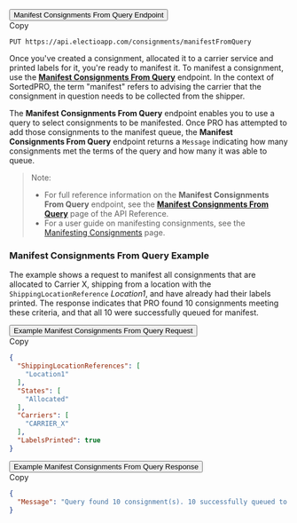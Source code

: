 <div class="tab">
    <button class="staticTabButton">Manifest Consignments From Query Endpoint</button>
    <div class="copybutton" onclick="CopyToClipboard(this, 'ManifestQueryEndpoint')"><span class='glyphicon glyphicon-copy'></span><span class='copy'>Copy</span></div>
</div>

<div id="ManifestQueryEndpoint" class="staticTabContent" onclick="CopyToClipboard(this, 'ManifestQueryEndpoint')">

```
PUT https://api.electioapp.com/consignments/manifestFromQuery
```
</div>

Once you've created a consignment, allocated it to a carrier service and printed labels for it, you're ready to manifest it. To manifest a consignment, use the **[Manifest Consignments From Query](https://docs.electioapp.com/#/api/ManifestConsignmentsFromQuery)** endpoint. In the context of SortedPRO, the term "manifest" refers to advising the carrier that the consignment in question needs to be collected from the shipper.

The **Manifest Consignments From Query** endpoint enables you to use a query to select consignments to be manifested. Once PRO has attempted to add those consignments to the manifest queue, the **Manifest Consignments From Query** endpoint returns a `Message` indicating how many consignments met the terms of the query and how many it was able to queue. 

> <span class="note-header">Note:</span>
> * For full reference information on the <strong>Manifest Consignments From Query</strong> endpoint, see the <strong><a href="https://docs.electioapp.com/#/api/ManifestConsignmentsFromQuery">Manifest Consignments From Query</a></strong> page of the API Reference.
> * For a user guide on manifesting consignments, see the [Manifesting Consignments](/pro/api/help/manifesting_consignments.html) page. 

### Manifest Consignments From Query Example

The example shows a request to manifest all consignments that are allocated to Carrier X, shipping from a location with the `ShippingLocationReference` _Location1_, and have already had their labels printed. The response indicates that PRO found 10 consignments meeting these criteria, and that all 10 were successfully queued for manifest.

<div class="tab">
    <button class="staticTabButton">Example Manifest Consignments From Query Request</button>
    <div class="copybutton" onclick="CopyToClipboard(this, 'ManifestQueryRequest')"><span class='glyphicon glyphicon-copy'></span><span class='copy'>Copy</span></div>
</div>

<div id="ManifestQueryRequest" class="staticTabContent" onclick="CopyToClipboard(this, 'ManifestQueryRequest')">

```json
{
  "ShippingLocationReferences": [
    "Location1"
  ],
  "States": [
    "Allocated"
  ],
  "Carriers": [
    "CARRIER_X"
  ],
  "LabelsPrinted": true
}
```
</div>

<div class="tab">
    <button class="staticTabButton">Example Manifest Consignments From Query Response</button>
    <div class="copybutton" onclick="CopyToClipboard(this, 'ManifestQueryResponse')"><span class='glyphicon glyphicon-copy'></span><span class='copy'>Copy</span></div>
</div>

<div id="ManifestQueryResponse" class="staticTabContent" onclick="CopyToClipboard(this, 'ManifestQueryResponse')">

```json
{
  "Message": "Query found 10 consignment(s). 10 successfully queued to manifest. 0 failed to be added to the queue"
}
```

</div>